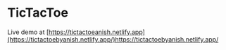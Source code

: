 # TicTacToe
Live demo at [https://tictactoeanish.netlify.app](https://tictactoebyanish.netlify.app/)https://tictactoebyanish.netlify.app/
